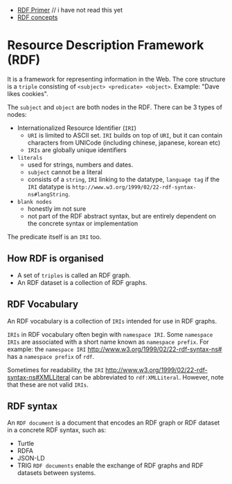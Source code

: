 - [RDF Primer](https://www.w3.org/TR/rdf11-primer/) // i have not read this yet
- [RDF concepts](https://www.w3.org/TR/rdf11-concepts/)

# Resource Description Framework (RDF)
It is a framework for representing information in the Web. The core structure is a `triple` consisting of `<subject> <predicate> <object>`. Example: "Dave likes cookies".

The `subject` and `object` are both nodes in the RDF. There can be 3 types of nodes:
- Internationalized Resource Identifier (`IRI`)
  - `URI` is limited to ASCII set. `IRI` builds on top of `URI`, but it can contain characters from UNICode (including chinese, japanese, korean etc)
  - `IRIs` are globally unique identifiers
- `literals`
  - used for strings, numbers and dates.
  - `subject` cannot be a literal
  - consists of a `string`, `IRI` linking to the datatype, `language tag` if the `IRI` datatype is `http://www.w3.org/1999/02/22-rdf-syntax-ns#langString`.
- `blank nodes`
  - honestly im not sure
  - not part of the RDF abstract syntax, but are entirely dependent on the concrete syntax or implementation

The predicate itself is an `IRI` too.

## How RDF is organised
- A set of `triples` is called an RDF graph.
- An RDF dataset is a collection of RDF graphs.


## RDF Vocabulary
An RDF vocabulary is a collection of `IRIs` intended for use in RDF graphs.

`IRIs` in RDF vocabulary often begin with `namespace IRI`. Some `namespace IRIs` are associated with a short name known as `namespace prefix`. For example: the `namespace IRI` http://www.w3.org/1999/02/22-rdf-syntax-ns#	 has a `namespace prefix` of `rdf`.

Sometimes for readability, the `IRI` http://www.w3.org/1999/02/22-rdf-syntax-ns#XMLLiteral can be abbreviated to `rdf:XMLLiteral`. However, note that these are not valid `IRIs`.


## RDF syntax
An `RDF document` is a document that encodes an RDF graph or RDF dataset in a concrete RDF syntax, such as:
- Turtle
- RDFA
- JSON-LD
- TRIG
`RDF documents` enable the exchange of RDF graphs and RDF datasets between systems.
